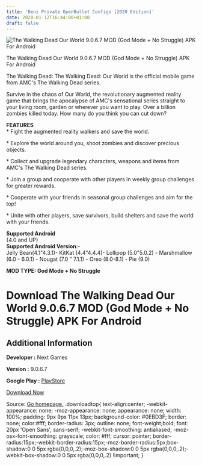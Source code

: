 ```yaml
---
title: 'Benz Private OpenBullet Configs [2020 Edition]'
date: 2020-01-12T16:44:00+01:00
draft: false
---
```


![The Walking Dead Our World 9.0.6.7 MOD (God Mode + No Struggle) APK For Android](https://i1.wp.com/apkhome.net/wp-content/uploads/2020/01/The-Walking-Dead-Our-World-9.0.6.7-MOD-God-Mode-No-Struggle.png "The Walking Dead Our World 9.0.6.7 MOD (God Mode + No Struggle) APK For Android")

  

The Walking Dead Our World 9.0.6.7 MOD (God Mode + No Struggle) APK For Android

The Walking Dead: The Walking Dead: Our World is the official mobile game from AMC's The Walking Dead series.

Survive in the chaos of Our World, the revolutionary augmented reality game that brings the apocalypse of AMC's sensational series straight to your living room, garden or wherever you want to play. Over a billion zombies killed today. How many do you think you can cut down?

**FEATURES**  
\* Fight the augmented reality walkers and save the world.

\* Explore the world around you, shoot zombies and discover precious objects.

\* Collect and upgrade legendary characters, weapons and items from AMC's The Walking Dead series.

\* Join a group and cooperate with other players in weekly group challenges for greater rewards.

\* Cooperate with your friends in seasonal group challenges and aim for the top!

\* Unite with other players, save survivors, build shelters and save the world with your friends.

**Supported Android**  
{4.0 and UP}  
**Supported Android Version**:-  
Jelly Bean(4.1"4.3.1)- KitKat (4.4"4.4.4)- Lollipop (5.0"5.0.2) - Marshmallow (6.0 - 6.0.1) - Nougat (7.0 " 7.1.1) - Oreo (8.0-8.1) - Pie (9.0)

**MOD TYPE: God Mode + No Struggle**

Download The Walking Dead Our World 9.0.6.7 MOD (God Mode + No Struggle) APK For Android
========================================================================================

Additional Information
----------------------

**Developer :** Next Games

**Version :** 9.0.6.7

**Google Play :** [PlayStore](https://play.google.com/store/apps/details?id=com.nextgames.android.ourworld)

  

[Download Now](https://store4app.co/post/the-walking-dead-our-world-9-0-6-7-mod-god-mode-no-struggle-apk-for-android_1578844514)

  
Source: [Go homepage.](https://store4app.co/post/the-walking-dead-our-world-9-0-6-7-mod-god-mode-no-struggle-apk-for-android_1578844514) .downloadtop{ text-align:center; -webkit-appearance: none; -moz-appearance: none; appearance: none; width: 100%; padding: 9px 9px 11px 13px; background-color: #0EBD3F; border: none; color:#fff; border-radius: 3px; outline: none; font-weight;bold; font: 20px 'Open Sans', sans-serif; -webkit-font-smoothing: antialiased; -moz-osx-font-smoothing: grayscale; color: #fff; cursor: pointer; border-radius:15px;-webkit-border-radius:15px;-moz-border-radius:5px;box-shadow:0 0 5px rgba(0,0,0,.2);-moz-box-shadow:0 0 5px rgba(0,0,0,.2);-webkit-box-shadow:0 0 5px rgba(0,0,0,.2) !important; }